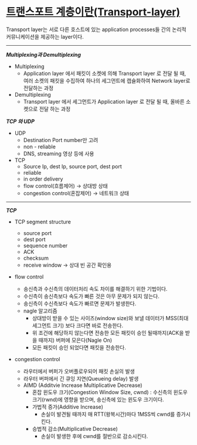 # <u>트랜스포트 계층이란(Transport-layer)</u>

Transport layer는 서로 다른 호스트에 있는 application processes들 간의 논리적 커뮤니케이션을 제공하는 layer이다.

---
***Multiplexing과 Demultiplexing***

* Multiplexing
    * Application layer 에서 패킷이 소켓에 의해 Transport layer 로 전달 될 때, 여러 소켓의 패킷을 수집하여 하나의 세그먼트에 캡슐화하여 Network layer로 전달하는 과정
* Demultiplexing
    * Transport layer 에서 세그먼트가 Application layer 로 전달 될 때, 올바른 소켓으로 전달 하는 과정

***TCP 와 UDP***

* UDP
    * Destination Port number만 고려
    * non - reliable
    * DNS, streaming 영상 등에 사용
* TCP
    * Source Ip, dest Ip, source port, dest port
    * reliable
    * in order delivery
    * flow control(흐름제어) -> 상대방 상태
    * congestion control(혼잡제어) -> 네트워크 상태

---
***TCP***

* TCP segment structure
    * source port
    * dest port
    * sequence number
    * ACK
    * checksum
    * receive window -> 상대 빈 공간 확인용

* flow control
    * 송신측과 수신측의 데이터처리 속도 차이를 해결하기 위한 기법이다.
    * 수신측이 송신측보다 속도가 빠른 것은 아무 문제가 되지 않는다.
    * 송신측이 수신측보다 속도가 빠르면 문제가 발생한다.
    * nagle 알고리즘
        * 상대방이 받을 수 있는 사이즈(window size)와 보낼 데이터가 MSS(최대 세그먼트 크기) 보다 크다면 바로 전송한다.
        * 위 조건에 해당하지 않는다면 전송한 모든 패킷이 승인 될때까지(ACK을 받을 때까지) 버퍼에 모은다(Nagle On)
        * 모든 패킷이 승인 되었다면 패킷을 전송한다.
* congestion control
    * 라우터에서 버퍼가 오버플로우되어 패킷 손실의 발생
    * 라우터 버퍼에서 긴 큐잉 지연(Queueing delay) 발생
    * AIMD (Additvie Increase Multiplicative Decrease)
        * 혼잡 윈도우 크기(Congestion Window Size, cwnd) : 수신측의 윈도우 크기(rwnd)에 영향을 받으며, 송신측에 있는 윈도우 크기이다.
        * 가법적 증가(Additive Increase)
            * 손실이 발견될 때까지 매 RTT(왕복시간)마다 1MSS씩 cwnd를 증가시킨다.
        * 승법적 감소(Multiplicative Decrease)
            * 손실이 발생한 후에 cwnd를 절반으로 감소시킨다.



